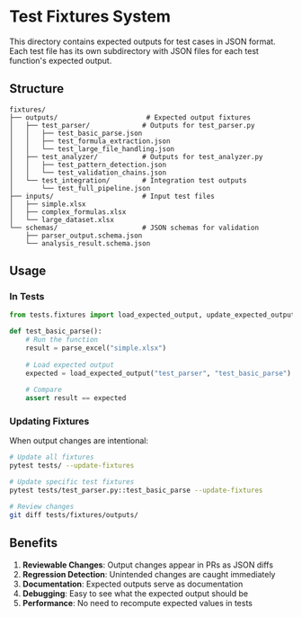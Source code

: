 # Test Fixtures System

This directory contains expected outputs for test cases in JSON format. Each test file has its own subdirectory with JSON files for each test function's expected output.

## Structure

```
fixtures/
├── outputs/                      # Expected output fixtures
│   ├── test_parser/             # Outputs for test_parser.py
│   │   ├── test_basic_parse.json
│   │   ├── test_formula_extraction.json
│   │   └── test_large_file_handling.json
│   ├── test_analyzer/           # Outputs for test_analyzer.py
│   │   ├── test_pattern_detection.json
│   │   └── test_validation_chains.json
│   └── test_integration/        # Integration test outputs
│       └── test_full_pipeline.json
├── inputs/                      # Input test files
│   ├── simple.xlsx
│   ├── complex_formulas.xlsx
│   └── large_dataset.xlsx
└── schemas/                     # JSON schemas for validation
    ├── parser_output.schema.json
    └── analysis_result.schema.json
```

## Usage

### In Tests

```python
from tests.fixtures import load_expected_output, update_expected_output

def test_basic_parse():
    # Run the function
    result = parse_excel("simple.xlsx")
    
    # Load expected output
    expected = load_expected_output("test_parser", "test_basic_parse")
    
    # Compare
    assert result == expected
```

### Updating Fixtures

When output changes are intentional:

```bash
# Update all fixtures
pytest tests/ --update-fixtures

# Update specific test fixtures
pytest tests/test_parser.py::test_basic_parse --update-fixtures

# Review changes
git diff tests/fixtures/outputs/
```

## Benefits

1. **Reviewable Changes**: Output changes appear in PRs as JSON diffs
1. **Regression Detection**: Unintended changes are caught immediately
1. **Documentation**: Expected outputs serve as documentation
1. **Debugging**: Easy to see what the expected output should be
1. **Performance**: No need to recompute expected values in tests
